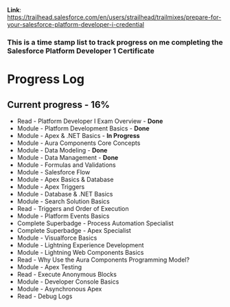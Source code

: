 __Link__: https://trailhead.salesforce.com/en/users/strailhead/trailmixes/prepare-for-your-salesforce-platform-developer-i-credential

### This is a time stamp list to track progress on me completing the Salesforce Platform Developer 1 Certificate

# Progress Log
## Current progress - 16%

* Read - Platform Developer I Exam Overview - __Done__
* Module - Platform Development Basics - __Done__
* Module - Apex & .NET Basics - __In Progress__
* Module - Aura Components Core Concepts
* Module - Data Modeling - __Done__
* Module - Data Management - __Done__
* Module - Formulas and Validations
* Module - Salesforce Flow
* Module - Apex Basics & Database
* Module - Apex Triggers
* Module - Database & .NET Basics
* Module - Search Solution Basics
* Read - Triggers and Order of Execution
* Module - Platform Events Basics
* Complete Superbadge - Process Automation Specialist
* Complete Superbadge - Apex Specialist
* Module - Visualforce Basics
* Module - Lightning Experience Development
* Module - Lightning Web Components Basics
* Read - Why Use the Aura Components Programming Model?
* Module - Apex Testing
* Read - Execute Anonymous Blocks
* Module - Developer Console Basics
* Module - Asynchronous Apex
* Read - Debug Logs
